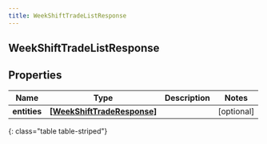 ```yaml
---
title: WeekShiftTradeListResponse
---
```

## WeekShiftTradeListResponse

## Properties

|Name | Type | Description | Notes|
|------------ | ------------- | ------------- | -------------|
| **entities** | [**[WeekShiftTradeResponse]**](WeekShiftTradeResponse.html) |  | [optional] |
{: class="table table-striped"}


